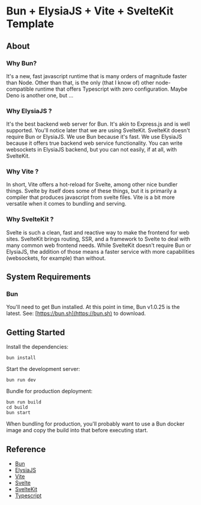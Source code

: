 # Bun + ElysiaJS + Vite + SvelteKit Template

## About

### Why Bun?

It's a new, fast javascript runtime that is many orders of magnitude faster than Node. Other than that, is the only (that I know of)
other node-compatible runtime that offers Typescript with zero configuration. Maybe Deno is another one, but ...

### Why ElysiaJS ?

It's the best backend web server for Bun. It's akin to Express.js and is well supported. You'll notice later that we are
using SvelteKit. SvelteKit doesn't require Bun or ElysiaJS. We use Bun because it's fast. We use ElysiaJS because it offers true
backend web service functionality. You can write websockets in ElysiaJS backend, but you can not easily, if at all, with SvelteKit.

### Why Vite ?

In short, Vite offers a hot-reload for Svelte, among other nice bundler things. Svelte by itself does some of these things, but it is
primarily a compiler that produces javascript from svelte files. Vite is a bit more versatile when it comes to bundling and serving.

### Why SvelteKit ?

Svelte is such a clean, fast and reactive way to make the frontend for web sites. SvelteKit brings routing, SSR, and a framework to Svelte to
deal with many common web frontend needs. While SvelteKit doesn't require Bun or ElysiaJS, the addition of those means a faster service with
more capabilities (websockets, for example) than without.

## System Requirements

### Bun

You'll need to get Bun installed. At this point in time, Bun v1.0.25 is the latest. See: [https://bun.sh](https://bun.sh) to download.

## Getting Started

Install the dependencies:

```shell
bun install
```

Start the development server:

```shell
bun run dev
```

Bundle for production deployment:

```shell
bun run build
cd build
bun start
```

When bundling for production, you'll probably want to use a Bun docker image and copy the build into that before executing start.

## Reference

-   [Bun](https://bun.sh)
-   [ElysiaJS](https://elysiajs.com)
-   [Vite](https://vitejs.dev/)
-   [Svelte](https://svelte.dev/)
-   [SvelteKit](https://kit.svelte.dev/)
-   [Typescript](https://www.typescriptlang.org/)
